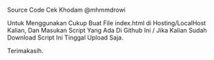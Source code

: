 Source Code Cek Khodam @mhmmdrowi

Untuk Menggunakan Cukup Buat File index.html di Hosting/LocalHost Kalian, Dan Masukan Script Yang Ada Di Github Ini / Jika Kalian Sudah Download Script Ini Tinggal Upload Saja.

Terimakasih.

